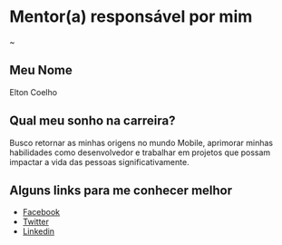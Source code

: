 # Mentor(a) responsável por mim

~

## Meu Nome

Elton Coelho

## Qual meu sonho na carreira?

Busco retornar as minhas origens no mundo Mobile, aprimorar minhas habilidades como desenvolvedor e trabalhar em projetos que possam impactar a vida das pessoas significativamente.

## Alguns links para me conhecer melhor

- [Facebook](https://www.facebook.com/eltonc.dev)
- [Twitter](https://twitter.com/eltoncdev)
- [Linkedin](https://www.linkedin.com/in/eltonc-dev/)